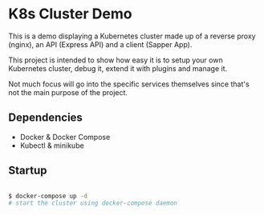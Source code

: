 # K8s Cluster Demo

This is a demo displaying a Kubernetes cluster made up of a reverse proxy (nginx), an API (Express API) and a client (Sapper App).

This project is intended to show how easy it is to setup your own Kubernetes cluster, debug it, extend it with plugins and manage it.

Not much focus will go into the specific services themselves since that's not the main purpose of the project.

## Dependencies

- Docker & Docker Compose
- Kubectl & minikube

## Startup

```bash

$ docker-compose up -d
# start the cluster using docker-compose daemon

```
